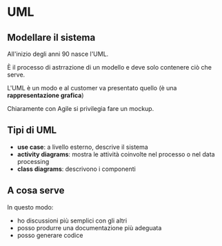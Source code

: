 # UML

## Modellare il sistema

All'inizio degli anni 90 nasce l'UML.&#x20;

È il processo di astrrazione di un modello e deve solo contenere ciò che serve.

L'UML è un modo e al customer va presentato quello (è una **rappresentazione grafica**)

Chiaramente con Agile si privilegia fare un mockup.

## Tipi di UML

* **use case**: a livello esterno, descrive il sistema
* **activity diagrams**: mostra le attività coinvolte nel processo o nel data processing
* **class diagrams**: descrivono i componenti

## A cosa serve

In questo modo:

* ho discussioni più semplici con gli altri
* posso produrre una documentazione più adeguata
* posso generare codice

